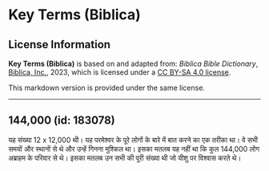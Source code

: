 # Key Terms (Biblica)

## License Information

**Key Terms (Biblica)** is based on and adapted from: _Biblica Bible Dictionary_, [Biblica, Inc.](https://www.biblica.com/), 2023, which is licensed under a [CC BY-SA 4.0 license](https://creativecommons.org/licenses/by-sa/4.0/legalcode.en).

This markdown version is provided under the same license.



--------------------------------

## 144,000 (id: 183078)

यह संख्या 12 x 12,000 थी। यह परमेश्वर के पूरे लोगों के बारे में बात करने का एक तरीका था। वे सभी समयों और स्थानों से थे और उन्हें गिनना मुश्किल था। इसका मतलब यह नहीं था कि कुल 144,000 लोग अब्राहम के परिवार से थे। इसका मतलब उन सभी की पूरी संख्या थी जो यीशु पर विश्वास करते थे।


